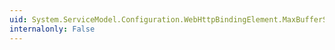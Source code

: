 ```yaml
---
uid: System.ServiceModel.Configuration.WebHttpBindingElement.MaxBufferSize
internalonly: False
---
```


